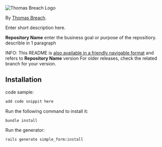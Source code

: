 ![Thomas Breach Logo](https://raw.github.com/teb58/template/tblogo.png)

By [Thomas Breach](https://github.com/teb58).

Enter short description here.

**Repository Name** enter the business goal or purpose of the repositiory.  describle in 1 paragraph

INFO: This README is [also available in a friendly navigable format](https://github.com/teb58/template)
and refers to **Repository Name** version For older releases, check the related branch for your version.

## Installation

code sample:

```ruby
add code snippit here
```

Run the following command to install it:

```console
bundle install
```

Run the generator:

```console
rails generate simple_form:install
```
